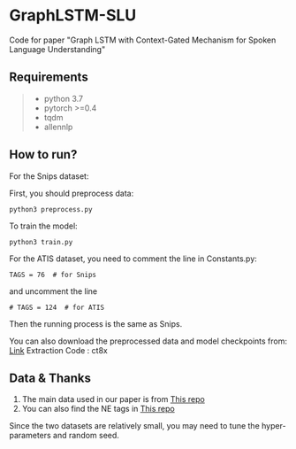 # GraphLSTM-SLU

Code for paper "Graph LSTM with Context-Gated Mechanism for Spoken Language Understanding"

## Requirements

> - python 3.7
> - pytorch >=0.4
> - tqdm
> - allennlp

## How to run?
For the Snips dataset:

First, you should preprocess data:

```
python3 preprocess.py
```

To train the model:

```
python3 train.py
```

For the ATIS dataset, you need to comment the line in Constants.py:
```
TAGS = 76  # for Snips
```
and uncomment the line
```
# TAGS = 124  # for ATIS
```
Then the running process is the same as Snips. 

You can also download the preprocessed data and model checkpoints from:
[Link](https://pan.baidu.com/s/1tVRhnAfeivi4k0UKaRy83g)
Extraction Code : ct8x

## Data & Thanks
1. The main data used in our paper is from [This repo](https://github.com/MiuLab/SlotGated-SLU)
2. You can also find the NE tags in [This repo](https://github.com/mesnilgr/is13)

Since the two datasets are relatively small, you may need to 
tune the hyper-parameters and random seed. 




